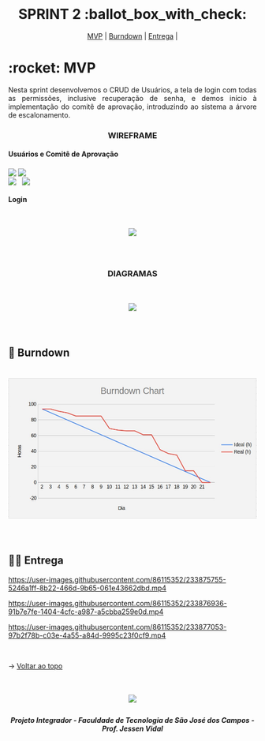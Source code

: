 
<br id="topo">
 
<h1 align="center"> SPRINT 2 :ballot_box_with_check: </h1>

<p align="center">
    <a href="#mvp">MVP</a> | 
    <a href="#burndown">Burndown</a> | 
    <a href="#entrega">Entrega</a> | 
</p>
<span id="mvp">
 
<h1> :rocket: MVP </h1>
<p align="justify">Nesta sprint desenvolvemos o CRUD de Usuários, a tela de login com todas as permissões, inclusive recuperação de senha, e demos início à implementação do comitê de aprovação, introduzindo ao sistema a árvore de escalonamento.</p>
  
  
 <h3 align="center"> WIREFRAME </h3>
<p align="center">
  <h4>Usuários e Comitê de Aprovação</h2>
  <img src="https://github.com/peonia-api/API_4_Semestre/blob/atualizacaoFinal/imagens/ListagemUsu%C3%A1rio.png" width="49%" align="center"/>
  <img src="https://github.com/peonia-api/API_4_Semestre/blob/atualizacaoFinal/imagens/CadastrarUsu%C3%A1rio.png" width="49%" align="center"/>
  </br>
  <img src="https://github.com/peonia-api/API_4_Semestre/blob/atualizacaoFinal/imagens/EditarUsu%C3%A1rio.png" width="49%" align="center"/> &nbsp;
  <img src="https://github.com/peonia-api/API_4_Semestre/blob/atualizacaoFinal/imagens/Comite%20de%20Aprova%C3%A7%C3%A3o.png" width="49%" align="center"/>
  <h4>Login</h2>
  <h1 align="center"><img src="https://github.com/peonia-api/API_4_Semestre/blob/atualizacaoFinal/imagens/TelaLogin_IONIC.png" width="80%" align="auto"/></h1>
</p>
<br>

  <h3 align="center" id="diagramas"> DIAGRAMAS </h3>
<h1 align="center">
<img src="https://github.com/peonia-api/API_4_Semestre/blob/atualizacaoFinal/imagens/sprint2conceitual.png" align="auto"/>
</h1>
<br>
  
<span id="burndown">
 
## :pushpin: Burndown
<h1 align="center"> <img src = "../imagens/BurndownSprint2.jpg"></h1>
<br>
 
  
 <span id="entrega">
 
## 👩‍💻 Entrega
  
  

https://user-images.githubusercontent.com/86115352/233875755-5246a1ff-8b22-466d-9b65-061e43662dbd.mp4



https://user-images.githubusercontent.com/86115352/233876936-91b7e7fe-1404-4cfc-a987-a5cbba259e0d.mp4



https://user-images.githubusercontent.com/86115352/233877053-97b2f78b-c03e-4a55-a84d-9995c23f0cf9.mp4


  

<br>
   
  → [Voltar ao topo](#topo)
<h1 align="center"> <img src = "https://fatecsjc-prd.azurewebsites.net/images/logo/fatecsjc_400x192.png" height="70"  align="auto">
<h5 align="center"> Projeto Integrador - Faculdade de Tecnologia de São José dos Campos - Prof. Jessen Vidal </h5>
